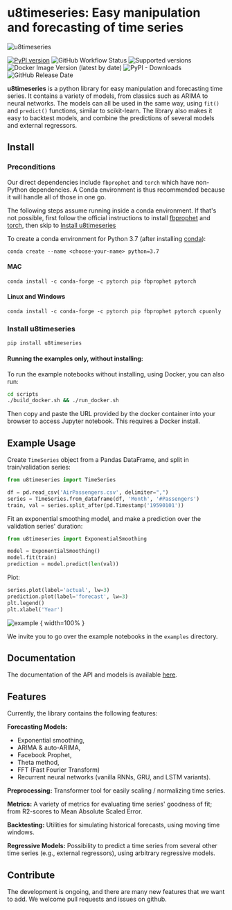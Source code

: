 # u8timeseries: Easy manipulation and forecasting of time series

![u8timeseries](https://github.com/unit8co/u8timeseries/raw/develop/static/images/logo-72dpi.png "u8timeseries")

[![PyPI version](https://badge.fury.io/py/u8timeseries.svg)](https://badge.fury.io/py/u8timeseries)
![GitHub Workflow Status](https://img.shields.io/github/workflow/status/unit8co/u8timeseries/develop)
![Supported versions](https://img.shields.io/badge/python-3.6+-blue.svg)
![Docker Image Version (latest by date)](https://img.shields.io/docker/v/unit8/u8timeseries?label=docker&sort=date)
![PyPI - Downloads](https://img.shields.io/pypi/dm/u8timeseries)
![GitHub Release Date](https://img.shields.io/github/release-date/unit8co/u8timeseries)

**u8timeseries** is a python library for easy manipulation and forecasting time series.
It contains a variety of models, from classics such as ARIMA to neural networks.
The models can all be used in the same way, using `fit()` and `predict()` functions,
similar to scikit-learn. The library also makes it easy to backtest models,
and combine the predictions of several models and external regressors.

## Install

### Preconditions

Our direct dependencies include `fbprophet` and `torch` which have non-Python dependencies.
A Conda environment is thus recommended because it will handle all of those in one go.

The following steps assume running inside a conda environment. 
If that's not possible, first follow the official instructions to install 
[fbprophet](https://facebook.github.io/prophet/docs/installation.html#python)
and [torch](https://pytorch.org/get-started/locally/), then skip to 
[Install u8timeseries](#install-u8timeseries)

To create a conda environment for Python 3.7
(after installing [conda](https://docs.conda.io/en/latest/miniconda.html)):

    conda create --name <choose-your-name> python=3.7

#### MAC

    conda install -c conda-forge -c pytorch pip fbprophet pytorch

#### Linux and Windows

    conda install -c conda-forge -c pytorch pip fbprophet pytorch cpuonly

### Install u8timeseries

    pip install u8timeseries

#### Running the examples only, without installing:

To run the example notebooks without installing, using Docker, you can also run: 

``` bash
cd scripts
./build_docker.sh && ./run_docker.sh
```

Then copy and paste the URL provided by the docker container into your browser to access Jupyter notebook.
This requires a Docker install.

## Example Usage

Create `TimeSeries` object from a Pandas DataFrame, and split in train/validation series:

```python
from u8timeseries import TimeSeries

df = pd.read_csv('AirPassengers.csv', delimiter=",")
series = TimeSeries.from_dataframe(df, 'Month', '#Passengers')
train, val = series.split_after(pd.Timestamp('19590101'))
```

Fit an exponential smoothing model, and make a prediction over the validation series' duration:

```python
from u8timeseries import ExponentialSmoothing

model = ExponentialSmoothing()
model.fit(train)
prediction = model.predict(len(val))
```

Plot:
```python
series.plot(label='actual', lw=3)
prediction.plot(label='forecast', lw=3)
plt.legend()
plt.xlabel('Year')
```

![example](https://github.com/unit8co/u8timeseries/raw/develop/static/images/example.png "example") { width=100% }

We invite you to go over the example notebooks in the `examples` directory.

## Documentation

The documentation of the API and models is available [here](https://unit8co.github.io/u8timeseries/).

## Features

Currently, the library contains the following features: 

**Forecasting Models:**

* Exponential smoothing,
* ARIMA & auto-ARIMA,
* Facebook Prophet,
* Theta method,
* FFT (Fast Fourier Transform)
* Recurrent neural networks (vanilla RNNs, GRU, and LSTM variants).

**Preprocessing:** Transformer tool for easily scaling / normalizing time series.

**Metrics:** A variety of metrics for evaluating time series' goodness of fit; 
from R2-scores to Mean Absolute Scaled Error.

**Backtesting:** Utilities for simulating historical forecasts, using moving time windows.

**Regressive Models:** Possibility to predict a time series from several other time series 
(e.g., external regressors), using arbitrary regressive models.

## Contribute

The development is ongoing, and there are many new features that we want to add. 
We welcome pull requests and issues on github.
